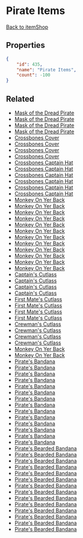 # Pirate Items

<no description available>

[Back to itemShop](../item-shops.md)

## Properties

```json
{
    "id": 435,
    "name": "Pirate Items",
    "count": -100
}
```

## Related

- [Mask of the Dread Pirate](../items/13740-mask-of-the-dread-pirate.md)
- [Mask of the Dread Pirate](../items/13741-mask-of-the-dread-pirate.md)
- [Mask of the Dread Pirate](../items/13742-mask-of-the-dread-pirate.md)
- [Mask of the Dread Pirate](../items/13743-mask-of-the-dread-pirate.md)
- [Crossbones Cover](../items/13744-crossbones-cover.md)
- [Crossbones Cover](../items/13745-crossbones-cover.md)
- [Crossbones Cover](../items/13746-crossbones-cover.md)
- [Crossbones Cover](../items/13747-crossbones-cover.md)
- [Crossbones Captain Hat](../items/13748-crossbones-captain-hat.md)
- [Crossbones Captain Hat](../items/13749-crossbones-captain-hat.md)
- [Crossbones Captain Hat](../items/13750-crossbones-captain-hat.md)
- [Crossbones Captain Hat](../items/13751-crossbones-captain-hat.md)
- [Crossbones Captain Hat](../items/13752-crossbones-captain-hat.md)
- [Crossbones Captain Hat](../items/13753-crossbones-captain-hat.md)
- [Monkey On Yer Back](../items/13754-monkey-on-yer-back.md)
- [Monkey On Yer Back](../items/13755-monkey-on-yer-back.md)
- [Monkey On Yer Back](../items/13758-monkey-on-yer-back.md)
- [Monkey On Yer Back](../items/13759-monkey-on-yer-back.md)
- [Monkey On Yer Back](../items/13760-monkey-on-yer-back.md)
- [Monkey On Yer Back](../items/13761-monkey-on-yer-back.md)
- [Monkey On Yer Back](../items/13763-monkey-on-yer-back.md)
- [Monkey On Yer Back](../items/13764-monkey-on-yer-back.md)
- [Monkey On Yer Back](../items/13765-monkey-on-yer-back.md)
- [Monkey On Yer Back](../items/13766-monkey-on-yer-back.md)
- [Monkey On Yer Back](../items/13767-monkey-on-yer-back.md)
- [Monkey On Yer Back](../items/13768-monkey-on-yer-back.md)
- [Captain's Cutlass](../items/13769-captain-s-cutlass.md)
- [Captain's Cutlass](../items/13770-captain-s-cutlass.md)
- [Captain's Cutlass](../items/13771-captain-s-cutlass.md)
- [Captain's Cutlass](../items/13772-captain-s-cutlass.md)
- [First Mate's Cutlass](../items/13773-first-mate-s-cutlass.md)
- [First Mate's Cutlass](../items/13774-first-mate-s-cutlass.md)
- [First Mate's Cutlass](../items/13775-first-mate-s-cutlass.md)
- [First Mate's Cutlass](../items/13776-first-mate-s-cutlass.md)
- [Crewman's Cutlass](../items/13777-crewman-s-cutlass.md)
- [Crewman's Cutlass](../items/13778-crewman-s-cutlass.md)
- [Crewman's Cutlass](../items/13779-crewman-s-cutlass.md)
- [Crewman's Cutlass](../items/13780-crewman-s-cutlass.md)
- [Monkey On Yer Back](../items/13756-monkey-on-yer-back.md)
- [Monkey On Yer Back](../items/13757-monkey-on-yer-back.md)
- [Pirate's Bandana](../items/14718-pirate-s-bandana.md)
- [Pirate's Bandana](../items/14719-pirate-s-bandana.md)
- [Pirate's Bandana](../items/14720-pirate-s-bandana.md)
- [Pirate's Bandana](../items/14721-pirate-s-bandana.md)
- [Pirate's Bandana](../items/14722-pirate-s-bandana.md)
- [Pirate's Bandana](../items/14723-pirate-s-bandana.md)
- [Pirate's Bandana](../items/14724-pirate-s-bandana.md)
- [Pirate's Bandana](../items/14725-pirate-s-bandana.md)
- [Pirate's Bandana](../items/14726-pirate-s-bandana.md)
- [Pirate's Bandana](../items/14727-pirate-s-bandana.md)
- [Pirate's Bandana](../items/14728-pirate-s-bandana.md)
- [Pirate's Bandana](../items/14729-pirate-s-bandana.md)
- [Pirate's Bandana](../items/14730-pirate-s-bandana.md)
- [Pirate's Bandana](../items/14731-pirate-s-bandana.md)
- [Pirate's Bearded Bandana](../items/14732-pirate-s-bearded-bandana.md)
- [Pirate's Bearded Bandana](../items/14733-pirate-s-bearded-bandana.md)
- [Pirate's Bearded Bandana](../items/14734-pirate-s-bearded-bandana.md)
- [Pirate's Bearded Bandana](../items/14735-pirate-s-bearded-bandana.md)
- [Pirate's Bearded Bandana](../items/14736-pirate-s-bearded-bandana.md)
- [Pirate's Bearded Bandana](../items/14737-pirate-s-bearded-bandana.md)
- [Pirate's Bearded Bandana](../items/14738-pirate-s-bearded-bandana.md)
- [Pirate's Bearded Bandana](../items/14739-pirate-s-bearded-bandana.md)
- [Pirate's Bearded Bandana](../items/14740-pirate-s-bearded-bandana.md)
- [Pirate's Bearded Bandana](../items/14741-pirate-s-bearded-bandana.md)
- [Pirate's Bearded Bandana](../items/14742-pirate-s-bearded-bandana.md)
- [Pirate's Bearded Bandana](../items/14743-pirate-s-bearded-bandana.md)
- [Pirate's Bearded Bandana](../items/14744-pirate-s-bearded-bandana.md)
- [Pirate's Bearded Bandana](../items/14745-pirate-s-bearded-bandana.md)

